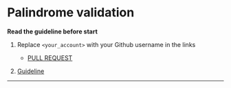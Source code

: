 # Palindrome validation

**Read the guideline before start**

1. Replace `<your_account>` with your Github username in the links
    - [PULL REQUEST](https://github.com/mate-academy/js_is-palindrome/pull/220)

2. [Guideline](https://github.com/mate-academy/js_task-guideline/blob/master/README.md)
___
